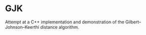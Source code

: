# GJK
Attempt at a C++ implementation and demonstration of the Gilbert–Johnson–Keerthi distance algorithm.
